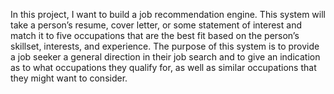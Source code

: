 In this project, I want to build a job recommendation engine.  This system will take a person’s resume, cover letter, or some statement of interest and match it to five occupations that are the best fit based on the person’s skillset, interests, and experience.  The purpose of this system is to provide a job seeker a general direction in their job search and to give an indication as to what occupations they qualify for, as well as similar occupations that they might want to consider.
